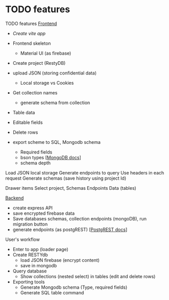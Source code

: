 # TODO features

TODO features
<ins>Frontend<ins>
- <i>Create vite app</i>
- Frontend skeleton
    - Material UI (as firebase)
- Create project (RestyDB)
- upload JSON (storing confidential data)
    - Local storage vs Cookies
- Get collection names
    - generate schema from collection
- Table data 
- Editable fields
- Delete rows  

- export scheme to SQL, Mongodb schema
    - Required fields
    - bson types [[MongoDB docs](https://www.mongodb.com/docs/manual/reference/bson-types/)]
    - schema depth

Load JSON local storage
Generate endpoints to query 
Use headers in each request 
Generate schemas (save history using project Id)

Drawer items
Select project, 
Schemas 
Endpoints 
Data (tables)



<ins>Backend<ins>
- create express API
- save encrypted firebase data
- Save databases schemas, collection endpoints (mongoDB), run migration button
- generate endpoints (as postgREST)
[[PostgREST docs](https://docs.postgrest.org/en/v13/references/api/tables_views.html)]

User's workflow
- Enter to app (loader page)
- Create RESTYdb
    - load JSON firebase (encrypt content)
    - save in mongodb
- Query database
    - Show collections (nested select) in tables (edit and delete rows)
- Exporting tools
    - Generate Mongodb schema (Type, required fields)
    - Generate SQL table command

